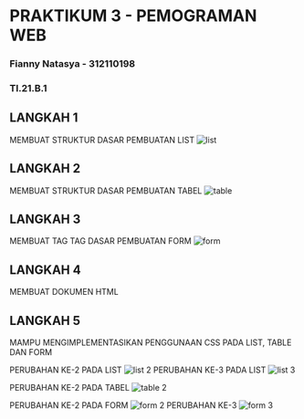 # PRAKTIKUM 3 - PEMOGRAMAN WEB
### Fianny Natasya - 312110198
### TI.21.B.1


## LANGKAH 1
MEMBUAT STRUKTUR DASAR PEMBUATAN LIST
![list](https://user-images.githubusercontent.com/94009296/196316641-39cabd1f-4cf8-4ea2-b95f-36ab6d12aa19.png)


## LANGKAH 2
MEMBUAT STRUKTUR DASAR PEMBUATAN TABEL
![table](https://user-images.githubusercontent.com/94009296/196317053-a0ace580-31f1-4c8e-8676-40c8ae576717.png)

## LANGKAH 3 
MEMBUAT TAG TAG DASAR PEMBUATAN FORM
![form](https://user-images.githubusercontent.com/94009296/196316234-cce5cabb-9cee-48d3-ac38-23fe3a07fca0.png)

## LANGKAH 4 
MEMBUAT DOKUMEN HTML 

## LANGKAH 5 
MAMPU MENGIMPLEMENTASIKAN PENGGUNAAN CSS PADA LIST, TABLE DAN FORM 

PERUBAHAN KE-2 PADA LIST
![list 2](https://user-images.githubusercontent.com/94009296/196317579-487c1ea3-ac6c-4552-bde7-8e38dc2a00ba.png)
PERUBAHAN KE-3 PADA LIST
![list 3](https://user-images.githubusercontent.com/94009296/196318122-fe1409b6-4868-410b-8fb7-48b07761b522.png)

PERUBAHAN KE-2 PADA TABEL
![table 2](https://user-images.githubusercontent.com/94009296/196319213-73351dfb-33a9-4791-9d8f-9624a52ccbb7.png)

PERUBAHAN KE-2 PADA FORM
![form 2](https://user-images.githubusercontent.com/94009296/196319434-9c3cc7e2-0ce4-4a35-9ee2-a2d3326cee02.png)
PERUBAHAN KE-3 
![form 3](https://user-images.githubusercontent.com/94009296/196319453-2c165970-7df4-4c28-9bdc-ce56ecd4e49e.png)
